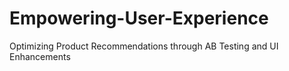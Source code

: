 # Empowering-User-Experience
Optimizing Product Recommendations through AB Testing and UI Enhancements
